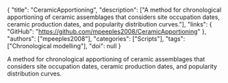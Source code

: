 {
  "title": "CeramicApportioning",
  "description": ["A method for chronological apportioning of ceramic assemblages that considers site occupation dates, ceramic production dates, and popularity distribution curves."],
  "links": {
    "GitHub": "https://github.com/mpeeples2008/CeramicApportioning"
  },
  "authors": ["mpeeples2008"],
  "categories": ["Scripts"],
  "tags": ["Chronological modelling"],
  "doi": null
}

<!-- Generated by csv2md.R – do not edit by hand -->

A method for chronological apportioning of ceramic assemblages that considers site occupation dates, ceramic production dates, and popularity distribution curves.